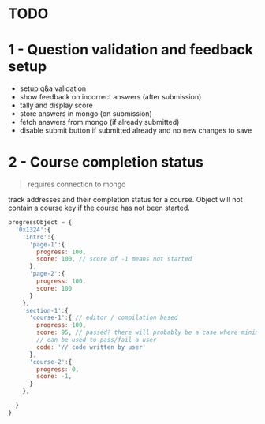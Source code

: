 # TODO

# 1 - Question validation and feedback setup

- setup q&a validation
- show feedback on incorrect answers (after submission)
- tally and display score
- store answers in mongo (on submission)
- fetch answers from mongo (if already submitted)
- disable submit button if submitted already and no new changes to save


# 2 - Course completion status

> requires connection to mongo

track addresses and their completion status for a course. Object will not 
contain a course key if the course has not been started.

```js
progressObject = {
  '0x1324':{
    'intro':{
      'page-1':{
        progress: 100,
        score: 100, // score of -1 means not started
      },
      'page-2':{
        progress: 100,
        score: 100
      }
    },
    'section-1':{
      'course-1':{ // editor / compilation based
        progress: 100,
        score: 95, // passed? there will probably be a case where minimum score 
        // can be used to pass/fail a user
        code: '// code written by user'
      },
      'course-2':{
        progress: 0,
        score: -1,
      }
    },

  }
}
```
